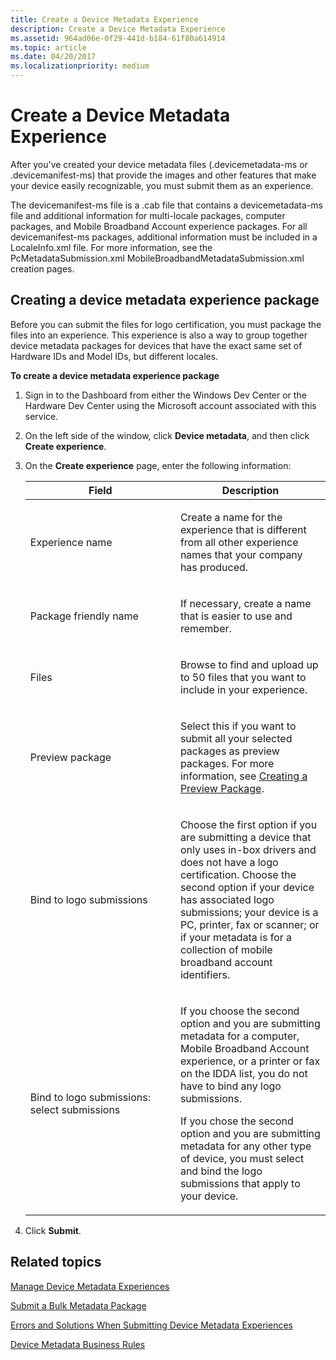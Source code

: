 ```yaml
---
title: Create a Device Metadata Experience
description: Create a Device Metadata Experience
ms.assetid: 964ad06e-0f29-441d-b184-61f80a614914
ms.topic: article
ms.date: 04/20/2017
ms.localizationpriority: medium
---
```


# Create a Device Metadata Experience


After you've created your device metadata files (.devicemetadata-ms or .devicemanifest-ms) that provide the images and other features that make your device easily recognizable, you must submit them as an experience.

The devicemanifest-ms file is a .cab file that contains a devicemetadata-ms file and additional information for multi-locale packages, computer packages, and Mobile Broadband Account experience packages. For all devicemanifest-ms packages, additional information must be included in a LocaleInfo.xml file. For more information, see the PcMetadataSubmission.xml MobileBroadbandMetadataSubmission.xml creation pages.

## <span id="Creating_a_device_metadata_experience_package"></span><span id="creating_a_device_metadata_experience_package"></span><span id="CREATING_A_DEVICE_METADATA_EXPERIENCE_PACKAGE"></span>Creating a device metadata experience package


Before you can submit the files for logo certification, you must package the files into an experience. This experience is also a way to group together device metadata packages for devices that have the exact same set of Hardware IDs and Model IDs, but different locales.

**To create a device metadata experience package**

1. Sign in to the Dashboard from either the Windows Dev Center or the Hardware Dev Center using the Microsoft account associated with this service.

2. On the left side of the window, click **Device metadata**, and then click **Create experience**.

3. On the **Create experience** page, enter the following information:

   <table>
   <colgroup>
   <col width="50%" />
   <col width="50%" />
   </colgroup>
   <thead>
   <tr class="header">
   <th>Field</th>
   <th>Description</th>
   </tr>
   </thead>
   <tbody>
   <tr class="odd">
   <td><p>Experience name</p></td>
   <td><p>Create a name for the experience that is different from all other experience names that your company has produced.</p></td>
   </tr>
   <tr class="even">
   <td><p>Package friendly name</p></td>
   <td><p>If necessary, create a name that is easier to use and remember.</p></td>
   </tr>
   <tr class="odd">
   <td><p>Files</p></td>
   <td><p>Browse to find and upload up to 50 files that you want to include in your experience.</p></td>
   </tr>
   <tr class="even">
   <td><p>Preview package</p></td>
   <td><p>Select this if you want to submit all your selected packages as preview packages. For more information, see <a href="https://msdn.microsoft.com/library/windows/hardware/br230780.aspx" data-raw-source="[Creating a Preview Package](https://msdn.microsoft.com/library/windows/hardware/br230780.aspx)">Creating a Preview Package</a>.</p></td>
   </tr>
   <tr class="odd">
   <td><p>Bind to logo submissions</p></td>
   <td><p>Choose the first option if you are submitting a device that only uses in-box drivers and does not have a logo certification. Choose the second option if your device has associated logo submissions; your device is a PC, printer, fax or scanner; or if your metadata is for a collection of mobile broadband account identifiers.</p></td>
   </tr>
   <tr class="even">
   <td><p>Bind to logo submissions: select submissions</p></td>
   <td><p>If you choose the second option and you are submitting metadata for a computer, Mobile Broadband Account experience, or a printer or fax on the IDDA list, you do not have to bind any logo submissions.</p>
   <p>If you chose the second option and you are submitting metadata for any other type of device, you must select and bind the logo submissions that apply to your device.</p></td>
   </tr>
   </tbody>
   </table>

     

4. Click **Submit**.

## <span id="related_topics"></span>Related topics


[Manage Device Metadata Experiences](https://msdn.microsoft.com/library/windows/hardware/br230797.aspx)

[Submit a Bulk Metadata Package](https://msdn.microsoft.com/library/windows/hardware/hh801895.aspx)

[Errors and Solutions When Submitting Device Metadata Experiences](https://msdn.microsoft.com/library/windows/hardware/br230786.aspx)

[Device Metadata Business Rules](https://msdn.microsoft.com/library/windows/hardware/br230767.aspx)

 

 







